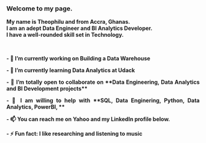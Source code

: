 <h3 align="justify"> <b>Welcome to my page.<b/></h3>
<p align="justify">My name is <b>Theophilu and from Accra, Ghanas</b>. <br> I am an adept <b>Data Engineer</b> and <b>BI Analytics Developer.</b> <br>I have a well-rounded skill set in Technology.</p>

<br>


<p align="justify">
- 🔭 I’m currently working on Building a Data Warehouse </p> 

<p align="justify"> - 🌱 I’m currently learning Data Analytics at Udack</p>
<p align="justify">- 👯 I’m totally open to collaborate on **Data Engineering, Data Analytics and BI Development projects**</p>
<p align="justify">- 💬 I am willing to help with **SQL, Data Enginering, Python, Data Analytics, PowerBI, **</p>
<p align="justify">- 📫 You can reach me on Yahoo and my LinkedIn profile below.</p>
<p align="justify">- ⚡ Fun fact: I like researching and listening to music</p>



